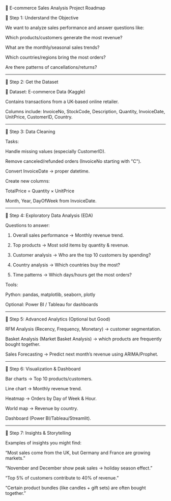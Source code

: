 🚀 E-commerce Sales Analysis Project Roadmap

🔹 Step 1: Understand the Objective

We want to analyze sales performance and answer questions like:

Which products/customers generate the most revenue?

What are the monthly/seasonal sales trends?

Which countries/regions bring the most orders?

Are there patterns of cancellations/returns?



---

🔹 Step 2: Get the Dataset

📂 Dataset: E-commerce Data (Kaggle)

Contains transactions from a UK-based online retailer.

Columns include: InvoiceNo, StockCode, Description, Quantity, InvoiceDate, UnitPrice, CustomerID, Country.



---

🔹 Step 3: Data Cleaning

Tasks:

Handle missing values (especially CustomerID).

Remove canceled/refunded orders (InvoiceNo starting with "C").

Convert InvoiceDate → proper datetime.

Create new columns:

TotalPrice = Quantity × UnitPrice

Month, Year, DayOfWeek from InvoiceDate.




---

🔹 Step 4: Exploratory Data Analysis (EDA)

Questions to answer:

1. Overall sales performance → Monthly revenue trend.


2. Top products → Most sold items by quantity & revenue.


3. Customer analysis → Who are the top 10 customers by spending?


4. Country analysis → Which countries buy the most?


5. Time patterns → Which days/hours get the most orders?



Tools:

Python: pandas, matplotlib, seaborn, plotly

Optional: Power BI / Tableau for dashboards



---

🔹 Step 5: Advanced Analytics (Optional but Good)

RFM Analysis (Recency, Frequency, Monetary) → customer segmentation.

Basket Analysis (Market Basket Analysis) → which products are frequently bought together.

Sales Forecasting → Predict next month’s revenue using ARIMA/Prophet.



---

🔹 Step 6: Visualization & Dashboard

Bar charts → Top 10 products/customers.

Line chart → Monthly revenue trend.

Heatmap → Orders by Day of Week & Hour.

World map → Revenue by country.

Dashboard (Power BI/Tableau/Streamlit).



---

🔹 Step 7: Insights & Storytelling

Examples of insights you might find:

“Most sales come from the UK, but Germany and France are growing markets.”

“November and December show peak sales → holiday season effect.”

“Top 5% of customers contribute to 40% of revenue.”

“Certain product bundles (like candles + gift sets) are often bought together.”
